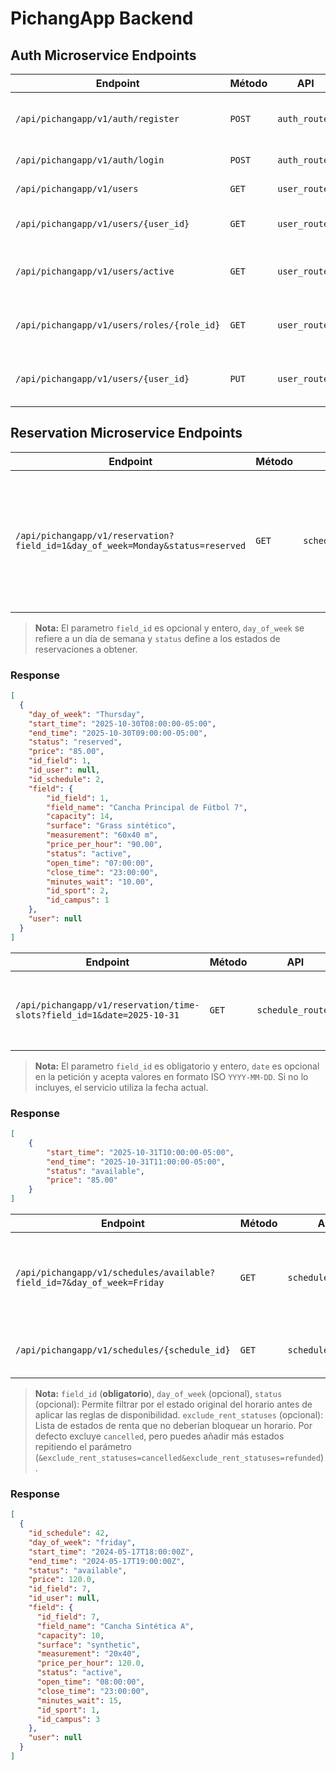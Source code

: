 # PichangApp Backend

## Auth Microservice Endpoints

| Endpoint                           | Método | API          | Función                                                   |
|------------------------------------|--------|-----------------------|--------------------------------------------------|
| `/api/pichangapp/v1/auth/register`| `POST`  | `auth_routes`   | Registra tanto a un usuario como un administrador.     |
| `/api/pichangapp/v1/auth/login`   | `POST`  | `auth_routes`   | Loguea a players y a admins                            |
| `/api/pichangapp/v1/users` | `GET`  | `user_routes`   | Obtiene toda la lista de usuarios   |
| `/api/pichangapp/v1/users/{user_id}` | `GET`  | `user_routes`   | Obtiene al usuario del id correspondiente"   |
| `/api/pichangapp/v1/users/active` | `GET`  | `user_routes`   | Obtiene toda la lista de usuarios de estado "active"   |
| `/api/pichangapp/v1/users/roles/{role_id}` | `GET`  | `user_routes`   | Obtiene toda la lista de usuarios pertenecientes a ese "role_id" |
| `/api/pichangapp/v1/users/{user_id}` | `PUT`  | `user_routes`   | Actualizar los datos MODIFICABLES de un usuario"   |

## Reservation Microservice Endpoints

| Endpoint | Método | API | Función |
| --- | --- | --- | --- |
| `/api/pichangapp/v1/reservation?field_id=1&day_of_week=Monday&status=reserved` | `GET` | `schedule_routes` | Obtiene todos los horarios de base de datos, además de ofrecer filtros opcionales por parámetro. |

> **Nota:** El parametro `field_id` es opcional y entero, `day_of_week` se refiere a un día de semana y `status` define a los estados de reservaciones a obtener.

### Response

```json
[
  {
    "day_of_week": "Thursday",
    "start_time": "2025-10-30T08:00:00-05:00",
    "end_time": "2025-10-30T09:00:00-05:00",
    "status": "reserved",
    "price": "85.00",
    "id_field": 1,
    "id_user": null,
    "id_schedule": 2,
    "field": {
        "id_field": 1,
        "field_name": "Cancha Principal de Fútbol 7",
        "capacity": 14,
        "surface": "Grass sintético",
        "measurement": "60x40 m",
        "price_per_hour": "90.00",
        "status": "active",
        "open_time": "07:00:00",
        "close_time": "23:00:00",
        "minutes_wait": "10.00",
        "id_sport": 2,
        "id_campus": 1
    },
    "user": null
  }
]
```

| Endpoint | Método | API | Función |
| --- | --- | --- | --- |
| `/api/pichangapp/v1/reservation/time-slots?field_id=1&date=2025-10-31` | `GET` | `schedule_routes` | Obtiene todos los horarios para la vista de reservación. |

> **Nota:** El parametro `field_id` es obligatorio y entero, `date` es opcional en la petición y acepta valores en formato ISO `YYYY-MM-DD`. Si no lo incluyes, el servicio utiliza la fecha actual.

### Response

```json
[
    {
        "start_time": "2025-10-31T10:00:00-05:00",
        "end_time": "2025-10-31T11:00:00-05:00",
        "status": "available",
        "price": "85.00"
    }
]
```

| Endpoint | Método | API | Función |
| --- | --- | --- | --- |
| `/api/pichangapp/v1/schedules/available?field_id=7&day_of_week=Friday` | `GET` | `schedule_routes` | Devuelve los horarios reservables filtrando conflictos con rentas activas. |
| `/api/pichangapp/v1/schedules/{schedule_id}` | `GET` | `schedule_routes` | Devuelve un horario por su identificador. |

> **Nota:** `field_id` (**obligatorio**), `day_of_week` (opcional), `status` (opcional): Permite filtrar por el estado original del horario antes de aplicar las reglas de disponibilidad. `exclude_rent_statuses` (opcional): Lista de estados de renta que no deberían bloquear un horario. Por defecto excluye `cancelled`, pero puedes añadir más estados repitiendo el parámetro (`&exclude_rent_statuses=cancelled&exclude_rent_statuses=refunded`).

### Response

```json
[
  {
    "id_schedule": 42,
    "day_of_week": "friday",
    "start_time": "2024-05-17T18:00:00Z",
    "end_time": "2024-05-17T19:00:00Z",
    "status": "available",
    "price": 120.0,
    "id_field": 7,
    "id_user": null,
    "field": {
      "id_field": 7,
      "field_name": "Cancha Sintética A",
      "capacity": 10,
      "surface": "synthetic",
      "measurement": "20x40",
      "price_per_hour": 120.0,
      "status": "active",
      "open_time": "08:00:00",
      "close_time": "23:00:00",
      "minutes_wait": 15,
      "id_sport": 1,
      "id_campus": 3
    },
    "user": null
  }
]
```

